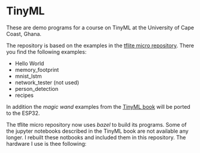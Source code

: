 # TinyML
These are demo programs for a course on TinyML at the University of Cape Coast, Ghana.

The repository is based on the examples in the [tflite micro repository](https://github.com/tensorflow/tflite-micro). There you find the following examples:
* Hello World
* memory_footprint
* mnist_lstm
* network_tester (not used)
* person_detection
* recipes

In addition the _magic wand_ examples from the [TinyML book](https://zlib.pub/book/tinyml-machine-learning-with-tensorflow-lite-on-arduino-and-ultra-low-power-microcontrollers-vshhregc28o0) will be ported to the ESP32.

The tflite micro repository now uses _bazel_ to build its programs. Some of the jupyter notebooks described in the TinyML book are not available any longer. I rebuilt these notbooks and included them in this repository.
The hardware I use is thee following:

